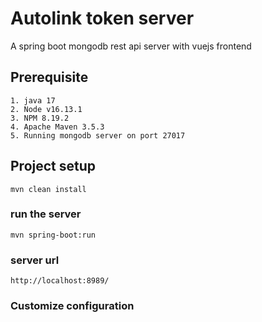 # Autolink token server
A spring boot mongodb rest api server with vuejs frontend 
## Prerequisite
```
1. java 17
2. Node v16.13.1
3. NPM 8.19.2
4. Apache Maven 3.5.3
5. Running mongodb server on port 27017
```

## Project setup
```
mvn clean install
```

### run the server
```
mvn spring-boot:run
```

### server url
```
http://localhost:8989/
```

### Customize configuration

